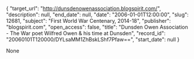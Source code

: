 {
  "target_url": "http://dunsdenowenassociation.blogspirit.com/", 
  "description": null, 
  "end_date": null, 
  "date": "2006-01-01T12:00:00", 
  "slug": 12681, 
  "subject": "First World War Centenary, 2014-18", 
  "publisher": "blogspirit.com", 
  "open_access": false, 
  "title": "Dunsden Owen Association - The War poet Wilfred Owen & his time at Dunsden", 
  "record_id": "20060101T120000/DYLsaMM1ZhBskLShf7Pfaw==", 
  "start_date": null
}

None